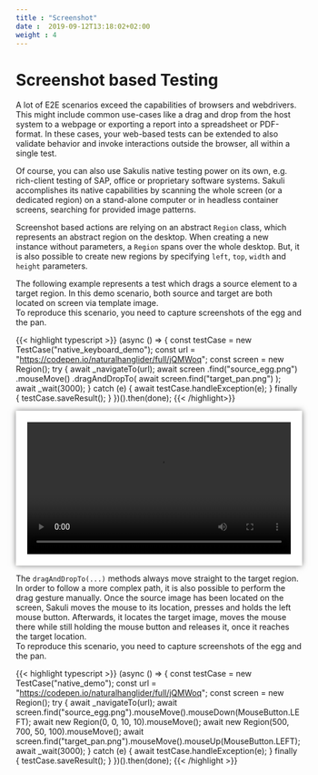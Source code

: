 ```yaml
---
title : "Screenshot"
date :  2019-09-12T13:18:02+02:00
weight : 4
---
```


# Screenshot based Testing
A lot of E2E scenarios exceed the capabilities of browsers and webdrivers. This might include common use-cases like a drag and drop from the host system to a webpage or exporting a report into a spreadsheet or PDF-format. In these cases, your web-based tests can be extended to also validate behavior and invoke interactions outside the browser, all within a single test.

Of course, you can also use Sakulis native testing power on its own, e.g. rich-client testing of SAP, office or proprietary software systems. Sakuli accomplishes its native capabilities by scanning the whole screen (or a dedicated region) on a stand-alone computer or in headless container screens, searching for provided image patterns.

Screenshot based actions are relying on an abstract `Region` class, which represents an abstract region on the desktop.
When creating a new instance without parameters, a `Region` spans over the whole desktop.
But, it is also possible to create new regions by specifying `left`, `top`, `width` and `height` parameters.

The following example represents a test which drags a source element to a target region.
In this demo scenario, both source and target are both located on screen via template image.  
To reproduce this scenario, you need to capture screenshots of the egg and the pan.

{{< highlight typescript >}}
(async () => {
    const testCase = new TestCase("native_keyboard_demo");
    const url = "https://codepen.io/naturalhanglider/full/jQMWoq";
    const screen = new Region();
    try {
        await _navigateTo(url);
        await screen
            .find("source_egg.png")
            .mouseMove()
            .dragAndDropTo(
                await screen.find("target_pan.png")
            );
        await _wait(3000);
    } catch (e) {
        await testCase.handleException(e);
    } finally {
        testCase.saveResult();
    }
})().then(done);
{{< /highlight>}}

<!--self built wrapper with a frame and shaddow
<div style="background-color: #fff; padding: 20px; margin-top:10px; margin-bottom:10px; box-shadow: 0px 0px 5px #383838;">
</div>
-->

<div style="background-color: #fff; padding: 20px; margin-top:10px; margin-bottom:10px; box-shadow: 0px 0px 10px #7C7C7B;">
    <video width="100%" autoplay loop controls>
        <source src="{{ .Site.BaseURL }}/videos/FryAnEgg.mp4" type="video/mp4">
        Your browser does not support the video tag.
    </video>
</div>




The `dragAndDropTo(...)` methods always move straight to the target region.
In order to follow a more complex path, it is also possible to perform the drag gesture manually.
Once the source image has been located on the screen, Sakuli moves the mouse to its location, presses and holds the left mouse button.
Afterwards, it locates the target image, moves the mouse there while still holding the mouse button and releases it, once it reaches the target location.  
To reproduce this scenario, you need to capture screenshots of the egg and the pan.

{{< highlight typescript >}}
(async () => {
    const testCase = new TestCase("native_demo");
    const url = "https://codepen.io/naturalhanglider/full/jQMWoq";
    const screen = new Region();
    try {
        await _navigateTo(url);
        await screen.find("source_egg.png").mouseMove().mouseDown(MouseButton.LEFT);
        await new Region(0, 0, 10, 10).mouseMove();
        await new Region(500, 700, 50, 100).mouseMove();
        await screen.find("target_pan.png").mouseMove().mouseUp(MouseButton.LEFT);
        await _wait(3000);
    } catch (e) {
        await testCase.handleException(e);
    } finally {
        testCase.saveResult();
    }
})().then(done);
{{< /highlight >}}